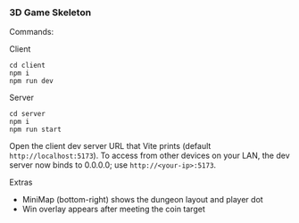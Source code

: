 ### 3D Game Skeleton

Commands:

Client
```
cd client
npm i
npm run dev
```

Server
```
cd server
npm i
npm run start
```

Open the client dev server URL that Vite prints (default `http://localhost:5173`).
To access from other devices on your LAN, the dev server now binds to 0.0.0.0; use `http://<your-ip>:5173`.

Extras
- MiniMap (bottom-right) shows the dungeon layout and player dot
- Win overlay appears after meeting the coin target


